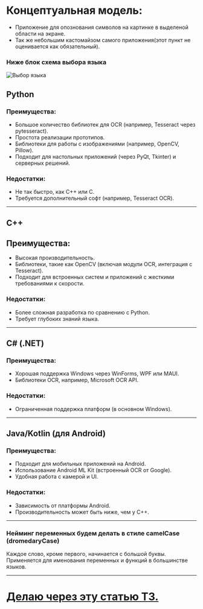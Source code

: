 # Концептуальная модель:
- Приложение для опознования символов на картинке в выделеной области на экране.
- Так же небольшим кастомайзом самого приложения(этот пункт не оценивается как обязательный).
### Ниже блок схема выбора языка
![Выбор языка](https://github.com/user-attachments/assets/95f02083-bc1a-4365-a990-98ccab429079)
## Python
### Преимущества:
* Большое количество библиотек для OCR (например, Tesseract через pytesseract).
* Простота реализации прототипов.
* Библиотеки для работы с изображениями (например, OpenCV, Pillow).
* Подходит для настольных приложений (через PyQt, Tkinter) и серверных решений.
### Недостатки:
* Не так быстро, как C++ или C.
* Требуется дополнительный софт (например, Tesseract OCR).

--------

## C++
## Преимущества:
* Высокая производительность.
* Библиотеки, такие как OpenCV (включая модули OCR, интеграция с Tesseract).
* Подходит для встроенных систем и приложений с жесткими требованиями к скорости.
### Недостатки:
* Более сложная разработка по сравнению с Python.
* Требует глубоких знаний языка.

--------

## C# (.NET)
### Преимущества:
* Хорошая поддержка Windows через WinForms, WPF или MAUI.
* Библиотеки OCR, например, Microsoft OCR API.
### Недостатки:
* Ограниченная поддержка платформ (в основном Windows).

--------

## Java/Kotlin (для Android)
### Преимущества:
* Подходит для мобильных приложений на Android.
* Использование Android ML Kit (встроенный OCR от Google).
* Удобная работа с камерой и UI.
### Недостатки:
* Зависимость от платформы Android.
* Производительность может быть ниже, чем у C++.

--------

### Нейминг переменных будем делать в стиле camelCase (dromedaryCase)
Каждое слово, кроме первого, начинается с большой буквы.
Применяется для именования переменных и функций в большинстве языков.

--------

# [Делаю через эту статью ТЗ.](https://habr.com/ru/articles/490006/)
